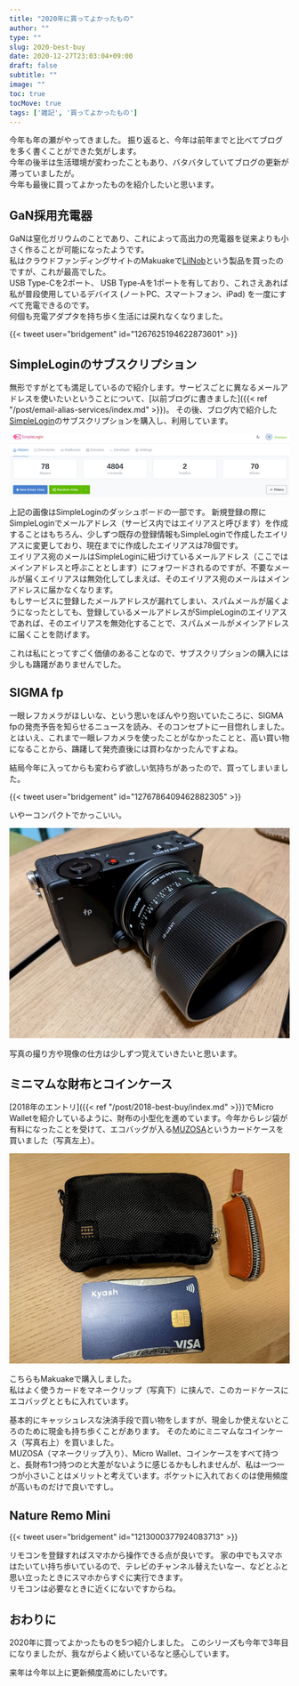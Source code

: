```yaml
---
title: "2020年に買ってよかったもの"
author: ""
type: ""
slug: 2020-best-buy
date: 2020-12-27T23:03:04+09:00
draft: false
subtitle: ""
image: ""
toc: true
tocMove: true
tags: ['雑記', '買ってよかったもの']
---
```


今年も年の瀬がやってきました。
振り返ると、今年は前年までと比べてブログを多く書くことができた気がします。  
今年の後半は生活環境が変わったこともあり、バタバタしていてブログの更新が滞っていましたが。  
今年も最後に買ってよかったものを紹介したいと思います。  

## GaN採用充電器

GaNは窒化ガリウムのことであり、これによって高出力の充電器を従来よりも小さく作ることが可能になったようです。  
私はクラウドファンディングサイトのMakuakeで[LilNob](https://www.makuake.com/project/lilnob/)という製品を買ったのですが、これが最高でした。  
USB Type-Cを2ポート、 USB Type-Aを1ポートを有しており、これさえあれば私が普段使用しているデバイス (ノートPC、スマートフォン、iPad) を一度にすべて充電できるのです。  
何個も充電アダプタを持ち歩く生活には戻れなくなりました。  

{{< tweet user="bridgement" id="1267625194622873601" >}}

## SimpleLoginのサブスクリプション

無形ですがとても満足しているので紹介します。サービスごとに異なるメールアドレスを使いたいということについて、[以前ブログに書きました]({{< ref "/post/email-alias-services/index.md" >}})。
その後、ブログ内で紹介した[SimpleLogin](https://simplelogin.io/)のサブスクリプションを購入し、利用しています。  

![Dashboard](./simplelogin.png)  

上記の画像はSimpleLoginのダッシュボードの一部です。
新規登録の際にSimpleLoginでメールアドレス（サービス内ではエイリアスと呼びます）を作成することはもちろん、少しずつ既存の登録情報もSimpleLoginで作成したエイリアスに変更しており、現在までに作成したエイリアスは78個です。  
エイリアス宛のメールはSimpleLoginに紐づけているメールアドレス（ここではメインアドレスと呼ぶこととします）にフォワードされるのですが、不要なメールが届くエイリアスは無効化してしまえば、そのエイリアス宛のメールはメインアドレスに届かなくなります。  
もしサービスに登録したメールアドレスが漏れてしまい、スパムメールが届くようになったとしても、登録しているメールアドレスがSimpleLoginのエイリアスであれば、そのエイリアスを無効化することで、スパムメールがメインアドレスに届くことを防げます。  

これは私にとってすごく価値のあることなので、サブスクリプションの購入には少しも躊躇がありませんでした。  

## SIGMA fp

一眼レフカメラがほしいな、という思いをぼんやり抱いていたころに、SIGMA fpの発売予告を知らせるニュースを読み、そのコンセプトに一目惚れしました。
とはいえ、これまで一眼レフカメラを使ったことがなかったことと、高い買い物になることから、躊躇して発売直後には買わなかったんですよね。  

結局今年に入ってからも変わらず欲しい気持ちがあったので、買ってしまいました。  

{{< tweet user="bridgement" id="1276786409462882305" >}}

いやーコンパクトでかっこいい。  

![SIGMA fp](./sigmafp.jpg)

写真の撮り方や現像の仕方は少しずつ覚えていきたいと思います。  


## ミニマムな財布とコインケース

[2018年のエントリ]({{< ref "/post/2018-best-buy/index.md" >}})でMicro Walletを紹介しているように、財布の小型化を進めています。今年からレジ袋が有料になったことを受けて、エコバッグが入る[MUZOSA](https://muzosa.jp/)というカードケースを買いました（写真左上）。  

![MUZOSA](./muzosa.jpg)

こちらもMakuakeで購入しました。  
私はよく使うカードをマネークリップ（写真下）に挟んで、このカードケースにエコバッグとともに入れています。  

基本的にキャッシュレスな決済手段で買い物をしますが、現金しか使えないところのために現金も持ち歩くことがあります。
そのためにミニマムなコインケース（写真右上）を買いました。  
MUZOSA（マネークリップ入り）、Micro Wallet、コインケースをすべて持つと、長財布1つ持つのと大差がないように感じるかもしれませんが、私は一つ一つが小さいことはメリットと考えています。ポケットに入れておくのは使用頻度が高いものだけで良いですし。

## Nature Remo Mini

{{< tweet user="bridgement" id="1213000377924083713" >}}  

リモコンを登録すればスマホから操作できる点が良いです。
家の中でもスマホはたいてい持ち歩いているので、テレビのチャンネル替えたいなー、などとふと思い立ったときにスマホからすぐに実行できます。  
リモコンは必要なときに近くにないですからね。  

## おわりに

2020年に買ってよかったものを5つ紹介しました。
このシリーズも今年で3年目になりましたが、我ながらよく続いているなと感心しています。  

来年は今年以上に更新頻度高めにしたいです。

